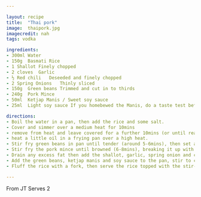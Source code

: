 ```yaml
---

layout: recipe
title:  "Thai pork"
image:  thaipork.jpg
imagecredit: nah
tags: vodka

ingredients:
- 300ml	Water	
- 150g	Basmati Rice	
- 1	Shallot	Finely chopped
- 2 cloves	Garlic	
- ½	Red chili	Deseeded and finely chopped
- 2	Spring Onions	Thinly sliced
- 150g	Green beans	Trimmed and cut in to thirds
- 240g	Pork Mince	
- 50ml	Ketjap Manis / Sweet soy sauce	
- 25ml	Light soy sauce	If you homebewed the Manis, do a taste test before adding

directions:
- Boil the water in a pan, then add the rice and some salt.  
- Cover and simmer over a medium heat for 10mins
- remove from heat and leave covered for a further 10mins (or until ready to serve).	
- heat a little oil in a frying pan over a high heat. 
- Stir fry green beans in pan until tender (around 5-6mins), then set aside.	
- Stir fry the pork mince until browned (6-8mins), breaking it up with a spoon during cooking.  
- Drain any excess fat then add the shallot, garlic, spring onion and chili, Cook until softened (2-3min).	
- Add the green beans, ketjap manis and soy sauce to the pan, stir to combine.	
- Fluff the rice with a fork, then serve the rice topped with the stir-fry.	

---
```

From JT
Serves 2
